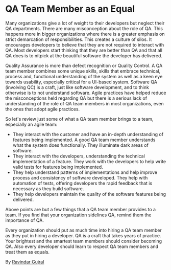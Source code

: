 # QA Team Member as an Equal

Many organizations give a lot of weight to their developers but neglect their QA departments. There are many misconception about the role of QA. This happens more in bigger organizations where there is a greater emphasis on strict demarcation of responsibilities. This creates a culture of silos. It encourages developers to believe that they are not required to interact with QA. Most developers start thinking that they are better than QA and that all QA does is to nitpick at the beautiful software the developer has delivered.

Quality Assurance is more than defect recognition or Quality Control. A QA team member combines some unique skills, skills that embrace technical, process and, functional understanding of the system as well as a keen eye towards usability, especially critical for a UI-based system. Software QA (involving QC) is a craft, just like software development, and to think otherwise is to not understand software. Agile practices have helped reduce the misconceptions held regarding QA but there is a serious lack of understanding of the role of QA team members in most organizations, even the ones that adopt agile practices.

So let's review just some of what a QA team member brings to a team, especially an agile team:

* They interact with the customer and have an in-depth understanding of features being implemented. A good QA team member understands what the system does functionally. They illuminate dark areas of software.
* They interact with the developers, understanding the technical implementation of a feature. They work with the developers to help write valid tests for features being implemented.
* They help understand patterns of implementations and help improve process and consistency of software developed. They help with automation of tests, offering developers the rapid feedback that is necessary as they build software.
* They help developers maintain the quality of the software features being delivered.

Above points are but a few things that a QA team member provides to a team. If you find that your organization sidelines QA, remind them the importance of QA.

Every organization should put as much time into hiring a QA team member as they put in hiring a developer. QA is a craft that takes years of practice. Your brightest and the smartest team members should consider becoming QA. Also every developer should learn to respect QA team members and treat them as equals.

By [Ravindar Gujral](http://programmer.97things.oreilly.com/wiki/index.php/Ravindar_Gujral)
